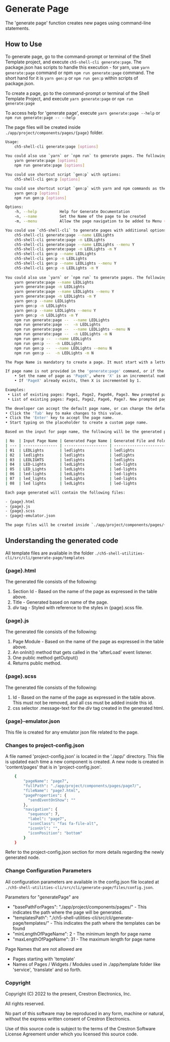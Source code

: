 # Generate Page

The 'generate page' function creates new pages using command-line statements.

## How to Use

To generate page, go to the command-prompt or terminal of the Shell Template project, and execute `ch5-shell-cli generate:page`.
The package.json has scripts to handle this execution - for yarn, use `yarn generate:page` command or npm  `npm run generate:page` command. The short hand for it is `yarn gen:p` or `npm run gen:p` within scripts of package.json.

To create a page, go to the command-prompt or terminal of the Shell Template Project, and execute `yarn generate:page` or `npm run generate:page`

To access help for 'generate page', execute `yarn generate:page --help` or `npm run generate:page -- --help`

The page files will be created inside `./app/project/components/pages/{page}` folder.

```bash
Usage:
    ch5-shell-cli generate:page [options]
    
You could also use `yarn` or `npm run` to generate pages. The following are the commands:
    yarn generate:page [options]
    npm run generate:page [options]

You could use shortcut script `gen:p` with options:
    ch5-shell-cli gen:p [options]

You could use shortcut script `gen:p` with yarn and npm commands as the following:
    yarn gen:p [options]
    npm run gen:p [options]

Options:
    -h, --help          Help for Generate Documentation
    -n, --name          Set the Name of the page to be created
    -m, --menu          Allow the page navigation to be added to Menu (valid input values are 'Y', 'y', 'N', 'n')

You could use `ch5-shell-cli` to generate pages with additional options. The following are some examples:
    ch5-shell-cli generate:page --name LEDLights
    ch5-shell-cli generate:page -n LEDLights
    ch5-shell-cli generate:page --name LEDLights --menu Y
    ch5-shell-cli generate:page -n LEDLights -m Y
    ch5-shell-cli gen:p --name LEDLights
    ch5-shell-cli gen:p -n LEDLights
    ch5-shell-cli gen:p --name LEDLights --menu Y
    ch5-shell-cli gen:p -n LEDLights -m Y
    
You could also use `yarn` or `npm run` to generate pages. The following are the commands:
    yarn generate:page --name LEDLights
    yarn generate:page -n LEDLights
    yarn generate:page --name LEDLights --menu Y
    yarn generate:page -n LEDLights -m Y
    yarn gen:p --name LEDLights
    yarn gen:p -n LEDLights
    yarn gen:p --name LEDLights --menu Y
    yarn gen:p -n LEDLights -m Y
    npm run generate:page --  --name LEDLights
    npm run generate:page --  -n LEDLights
    npm run generate:page --  --name LEDLights --menu N
    npm run generate:page --  -n LEDLights -m N
    npm run gen:p --  --name LEDLights
    npm run gen:p --  -n LEDLights
    npm run gen:p --  --name LEDLights --menu N
    npm run gen:p --  -n LEDLights -m N

The Page Name is mandatory to create a page. It must start with a letter and can contain letters, hyphens, spaces, underscores and numbers.

If page name is not provided in the 'generate:page' command, or if the page name is incorrect, the developer will be prompted to enter a page name, and a default value for the page name will be displayed. This page name will be defaulted with the below business rules:
    • Set the name of page as 'PageX', where 'X' is an incremental number.
    • If 'PageX' already exists, then X is incremented by 1.

Examples:
 • List of existing pages: Page1, Page2, Page04, Page3. New prompted page name is Page4
 • List of existing pages: Page1, Page2, Page6, Page7. New prompted page name is Page3

The developer can accept the default page name, or can change the default page name as needed. The default is page name is displayed as a placeholder in the terminal window. Some additional features to modify default page name are:
• Click the 'Tab' key to make changes to this value.
• Click the 'Enter' key to accept the page name.
• Start typing on the placeholder to create a custom page name.

Based on the input for page name, the following will be the generated pages and file or folder names:

| No  | Input Page Name | Generated Page Name | Generated File and Folder Names |
| --- | --------------- | ------------------- | ------------------------------- |
| 01  | LEDLights       | ledlights           | ledlights                       |
| 02  | ledlights       | ledlights           | ledlights                       |
| 03  | LEDLIGHTS       | ledlights           | ledlights                       |
| 04  | LED-Lights      | ledLights           | led-lights                      |
| 05  | LED_Lights      | ledLights           | led-lights                      |
| 06  | led-lights      | ledLights           | led-lights                      |
| 07  | led_lights      | ledLights           | led-lights                      |
| 08  | led lights      | ledLights           | led-lights                      |

Each page generated will contain the following files:

- {page}.html
- {page}.js
- {page}.scss
- {page}-emulator.json

The page files will be created inside `./app/project/components/pages/{page}` folder. 

```

## Understanding the generated code

All template files are available in the folder `./ch5-shell-utilities-cli/src/cli/generate-page/templates`

### {page}.html

The generated file consists of the following:

1. Section Id - Based on the name of the page as expressed in the table above.
2. Title - Generated based on name of the page.
3. *div* tag - Styled with reference to the styles in {page}.scss file.

### {page}.js

The generated file consists of the following:

1. Page Module - Based on the name of the page as expressed in the table above.
2. An onInit() method that gets called in the 'afterLoad' event listener.
3. One public method getOutput()
4. Returns public method.

### {page}.scss

The generated file consists of the following:

1. Id - Based on the name of the page as expressed in the table above. This must not be removed, and all css must be added inside this id.
2. css selector .message-text for the *div* tag created in the generated html.

### {page}-emulator.json

This file is created for any emulator json file related to the page.

### Changes to project-config.json

A file named 'project-config.json' is located in the './app/' directory. This file is updated each time a new component is created. A new node is created in 'content/pages' that is in 'project-config.json'.

```bash
    {
        "pageName": "page7",
        "fullPath": "./app/project/components/pages/page7/",
        "fileName": "page7.html",
        "pageProperties": {
          "sendEventOnShow": ""
        },
        "navigation": {
          "sequence": 7,
          "label": "page7",
          "iconClass": "fas fa-file-alt",
          "iconUrl": "",
          "iconPosition": "bottom"
        }
    }
```

Refer to the project-config.json section for more details regarding the newly generated node.

### Change Configuration Parameters

All configuration parameters are available in the config.json file located at `./ch5-shell-utilities-cli/src/cli/generate-page/files/config.json`.

Parameters for "generatePage" are

- "basePathForPages": "./app/project/components/pages/" - This indicates the path where the page will be generated.
- "templatesPath": "./ch5-shell-utilities-cli/src/cli/generate-page/templates/" - This indicates the path where the templates can be found
- "minLengthOfPageName": 2 - The minimum length for page name
- "maxLengthOfPageName": 31 - The maximum length for page name

Page Names that are not allowed are

- Pages starting with 'template'
- Names of Pages / Widgets / Modules used in ./app/template folder like 'service', 'translate' and so forth.

### Copyright

Copyright (C) 2022 to the present, Crestron Electronics, Inc.

All rights reserved.

No part of this software may be reproduced in any form, machine
or natural, without the express written consent of Crestron Electronics.

Use of this source code is subject to the terms of the Crestron Software License Agreement
under which you licensed this source code.